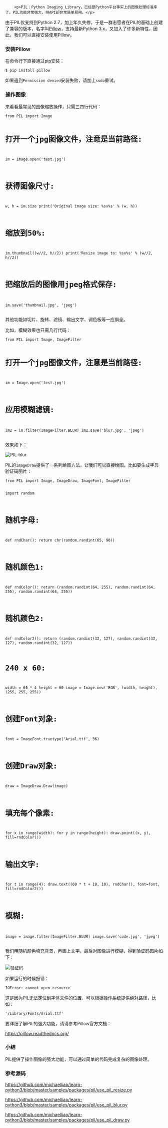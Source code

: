 ﻿
        <p>PIL：Python Imaging Library，已经是Python平台事实上的图像处理标准库了。PIL功能非常强大，但API却非常简单易用。</p>
<p>由于PIL仅支持到Python 2.7，加上年久失修，于是一群志愿者在PIL的基础上创建了兼容的版本，名字叫<a href="https://github.com/python-pillow/Pillow">Pillow</a>，支持最新Python 3.x，又加入了许多新特性，因此，我们可以直接安装使用Pillow。</p>
<h3 id="-pillow">安装Pillow</h3>
<p>在命令行下直接通过pip安装：</p>
<pre><code>$ pip install pillow
</code></pre><p>如果遇到<code>Permission denied</code>安装失败，请加上<code>sudo</code>重试。</p>
<h3 id="-">操作图像</h3>
<p>来看看最常见的图像缩放操作，只需三四行代码：</p>
<pre><code>from PIL import Image

# 打开一个jpg图像文件，注意是当前路径:
im = Image.open(&#39;test.jpg&#39;)
# 获得图像尺寸:
w, h = im.size
print(&#39;Original image size: %sx%s&#39; % (w, h))
# 缩放到50%:
im.thumbnail((w//2, h//2))
print(&#39;Resize image to: %sx%s&#39; % (w//2, h//2))
# 把缩放后的图像用jpeg格式保存:
im.save(&#39;thumbnail.jpg&#39;, &#39;jpeg&#39;)
</code></pre><p>其他功能如切片、旋转、滤镜、输出文字、调色板等一应俱全。</p>
<p>比如，模糊效果也只需几行代码：</p>
<pre><code>from PIL import Image, ImageFilter

# 打开一个jpg图像文件，注意是当前路径:
im = Image.open(&#39;test.jpg&#39;)
# 应用模糊滤镜:
im2 = im.filter(ImageFilter.BLUR)
im2.save(&#39;blur.jpg&#39;, &#39;jpeg&#39;)
</code></pre><p>效果如下：</p>
<p><img src="../files/attachments/001407671964310a6b503be6fcb4648928e2e4c522d04c7000.jpg" alt="PIL-blur"></p>
<p>PIL的<code>ImageDraw</code>提供了一系列绘图方法，让我们可以直接绘图。比如要生成字母验证码图片：</p>
<pre><code>from PIL import Image, ImageDraw, ImageFont, ImageFilter

import random

# 随机字母:
def rndChar():
    return chr(random.randint(65, 90))

# 随机颜色1:
def rndColor():
    return (random.randint(64, 255), random.randint(64, 255), random.randint(64, 255))

# 随机颜色2:
def rndColor2():
    return (random.randint(32, 127), random.randint(32, 127), random.randint(32, 127))

# 240 x 60:
width = 60 * 4
height = 60
image = Image.new(&#39;RGB&#39;, (width, height), (255, 255, 255))
# 创建Font对象:
font = ImageFont.truetype(&#39;Arial.ttf&#39;, 36)
# 创建Draw对象:
draw = ImageDraw.Draw(image)
# 填充每个像素:
for x in range(width):
    for y in range(height):
        draw.point((x, y), fill=rndColor())
# 输出文字:
for t in range(4):
    draw.text((60 * t + 10, 10), rndChar(), font=font, fill=rndColor2())
# 模糊:
image = image.filter(ImageFilter.BLUR)
image.save(&#39;code.jpg&#39;, &#39;jpeg&#39;)
</code></pre><p>我们用随机颜色填充背景，再画上文字，最后对图像进行模糊，得到验证码图片如下：</p>
<p><img src="../files/attachments/0014076720724832de067ce843d41c58f2af067d1e0720f000.jpg" alt="验证码"></p>
<p>如果运行的时候报错：</p>
<pre><code>IOError: cannot open resource
</code></pre><p>这是因为PIL无法定位到字体文件的位置，可以根据操作系统提供绝对路径，比如：</p>
<pre><code>&#39;/Library/Fonts/Arial.ttf&#39;
</code></pre><p>要详细了解PIL的强大功能，请请参考Pillow官方文档：</p>
<p><a href="https://pillow.readthedocs.org/">https://pillow.readthedocs.org/</a></p>
<h3 id="-">小结</h3>
<p>PIL提供了操作图像的强大功能，可以通过简单的代码完成复杂的图像处理。</p>
<h3 id="-">参考源码</h3>
<p><a href="https://github.com/michaelliao/learn-python3/blob/master/samples/packages/pil/use_pil_resize.py">https://github.com/michaelliao/learn-python3/blob/master/samples/packages/pil/use_pil_resize.py</a></p>
<p><a href="https://github.com/michaelliao/learn-python3/blob/master/samples/packages/pil/use_pil_blur.py">https://github.com/michaelliao/learn-python3/blob/master/samples/packages/pil/use_pil_blur.py</a></p>
<p><a href="https://github.com/michaelliao/learn-python3/blob/master/samples/packages/pil/use_pil_draw.py">https://github.com/michaelliao/learn-python3/blob/master/samples/packages/pil/use_pil_draw.py</a></p>

    